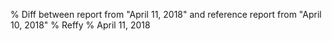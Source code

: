 % Diff between report from "April 11, 2018" and reference report from "April 10, 2018"
% Reffy
% April 11, 2018

